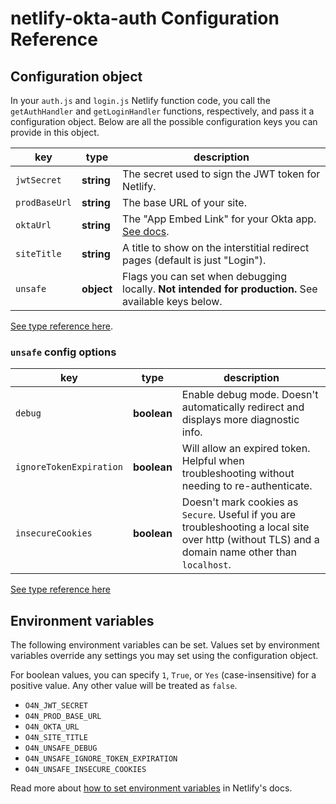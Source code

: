 # netlify-okta-auth Configuration Reference

## Configuration object

In your `auth.js` and `login.js` Netlify function code, you call the `getAuthHandler` and `getLoginHandler` functions, respectively, and pass it a configuration object. Below are all the possible configuration keys you can provide in this object.

| key           | type       | description                                                                                          |
| ------------- | ---------- | ---------------------------------------------------------------------------------------------------- |
| `jwtSecret`   | **string** | The secret used to sign the JWT token for Netlify.                                                   |
| `prodBaseUrl` | **string** | The base URL of your site.                                                                           |
| `oktaUrl`     | **string** | The "App Embed Link" for your Okta app. [See docs](./installation.md#okta-for-local-dev-setup).      |
| `siteTitle`   | **string** | A title to show on the interstitial redirect pages (default is just "Login").                        |
| `unsafe`      | **object** | Flags you can set when debugging locally. **Not intended for production.** See available keys below. |

[See type reference here](https://github.com/twilio-labs/netlify-okta-auth/blob/main/src/utils.ts#L13).

### `unsafe` config options

| key                     | type        | description                                                                                                                                        |
| ----------------------- | ----------- | -------------------------------------------------------------------------------------------------------------------------------------------------- |
| `debug`                 | **boolean** | Enable debug mode. Doesn't automatically redirect and displays more diagnostic info.                                                               |
| `ignoreTokenExpiration` | **boolean** | Will allow an expired token. Helpful when troubleshooting without needing to re-authenticate.                                                      |
| `insecureCookies`       | **boolean** | Doesn't mark cookies as `Secure`. Useful if you are troubleshooting a local site over http (without TLS) and a domain name other than `localhost`. |

[See type reference here](https://github.com/twilio-labs/netlify-okta-auth/blob/main/src/utils.ts#L7)

## Environment variables

The following environment variables can be set. Values set by environment variables override any settings you may set using the configuration object.

For boolean values, you can specify `1`, `True`, or `Yes` (case-insensitive) for a positive value. Any other value will be treated as `false`.

- `O4N_JWT_SECRET`
- `O4N_PROD_BASE_URL`
- `O4N_OKTA_URL`
- `O4N_SITE_TITLE`
- `O4N_UNSAFE_DEBUG`
- `O4N_UNSAFE_IGNORE_TOKEN_EXPIRATION`
- `O4N_UNSAFE_INSECURE_COOKIES`

Read more about [how to set environment variables](https://docs.netlify.com/configure-builds/environment-variables/) in Netlify's docs.
